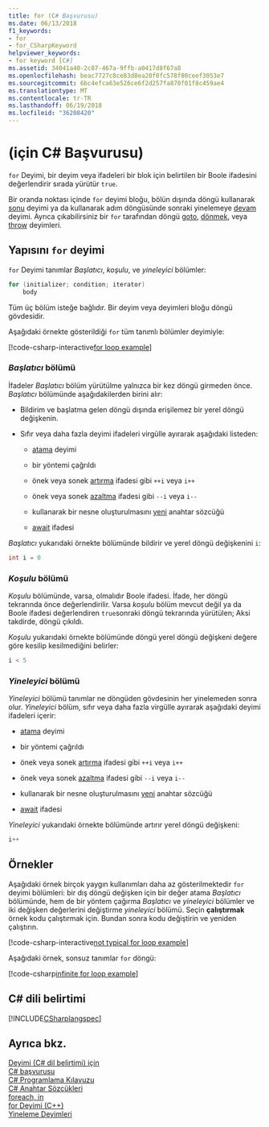 ```yaml
---
title: for (C# Başvurusu)
ms.date: 06/13/2018
f1_keywords:
- for
- for_CSharpKeyword
helpviewer_keywords:
- for keyword [C#]
ms.assetid: 34041a40-2c87-467a-9ffb-a0417d8f67a8
ms.openlocfilehash: beac7727c8ce83d8ea20f0fc578f80ceef3053e7
ms.sourcegitcommit: 6bc4efca63e526ce6f2d257fa870f01f8c459ae4
ms.translationtype: MT
ms.contentlocale: tr-TR
ms.lasthandoff: 06/19/2018
ms.locfileid: "36208420"
---
```

# <a name="for-c-reference"></a>(için C# Başvurusu)

`for` Deyimi, bir deyim veya ifadeleri bir blok için belirtilen bir Boole ifadesini değerlendirir sırada yürütür `true`.

Bir oranda noktası içinde `for` deyimi bloğu, bölün dışında döngü kullanarak [sonu](break.md) deyimi ya da kullanarak adım döngüsünde sonraki yinelemeye [devam](continue.md) deyimi. Ayrıca çıkabilirsiniz bir `for` tarafından döngü [goto](goto.md), [dönmek](return.md), veya [throw](throw.md) deyimleri.
  
## <a name="structure-of-the-for-statement"></a>Yapısını `for` deyimi

`for` Deyimi tanımlar *Başlatıcı*, *koşulu*, ve *yineleyici* bölümler:
  
```csharp
for (initializer; condition; iterator)  
    body  
```

Tüm üç bölüm isteğe bağlıdır. Bir deyim veya deyimleri bloğu döngü gövdesidir.

Aşağıdaki örnekte gösterildiği `for` tüm tanımlı bölümler deyimiyle:

[!code-csharp-interactive[for loop example](~/samples/snippets/csharp/keywords/IterationKeywordsExamples.cs#5)]

### <a name="the-initializer-section"></a>*Başlatıcı* bölümü

İfadeler *Başlatıcı* bölüm yürütülme yalnızca bir kez döngü girmeden önce. *Başlatıcı* bölümünde aşağıdakilerden birini alır:

- Bildirim ve başlatma gelen döngü dışında erişilemez bir yerel döngü değişkenin.

- Sıfır veya daha fazla deyimi ifadeleri virgülle ayırarak aşağıdaki listeden:

  - [atama](../operators/assignment-operator.md) deyimi

  - bir yöntemi çağrıldı  

  - önek veya sonek [artırma](../operators/increment-operator.md) ifadesi gibi `++i` veya `i++`  

  - önek veya sonek [azaltma](../operators/decrement-operator.md) ifadesi gibi `--i` veya `i--`  

  - kullanarak bir nesne oluşturulmasını [yeni](new-operator.md) anahtar sözcüğü

  - [await](await.md) ifadesi

*Başlatıcı* yukarıdaki örnekte bölümünde bildirir ve yerel döngü değişkenini `i`:

```csharp
int i = 0
```

### <a name="the-condition-section"></a>*Koşulu* bölümü

*Koşulu* bölümünde, varsa, olmalıdır Boole ifadesi. İfade, her döngü tekrarında önce değerlendirilir. Varsa *koşulu* bölüm mevcut değil ya da Boole ifadesi değerlendiren `true`sonraki döngü tekrarında yürütülen; Aksi takdirde, döngü çıkıldı.

*Koşulu* yukarıdaki örnekte bölümünde döngü yerel döngü değişkeni değere göre kesilip kesilmediğini belirler:

```csharp
i < 5
```

### <a name="the-iterator-section"></a>*Yineleyici* bölümü

*Yineleyici* bölümü tanımlar ne döngüden gövdesinin her yinelemeden sonra olur. *Yineleyici* bölüm, sıfır veya daha fazla virgülle ayırarak aşağıdaki deyimi ifadeleri içerir:  

- [atama](../operators/assignment-operator.md) deyimi

- bir yöntemi çağrıldı  

- önek veya sonek [artırma](../operators/increment-operator.md) ifadesi gibi `++i` veya `i++`  

- önek veya sonek [azaltma](../operators/decrement-operator.md) ifadesi gibi `--i` veya `i--`  

- kullanarak bir nesne oluşturulmasını [yeni](new-operator.md) anahtar sözcüğü

- [await](await.md) ifadesi

*Yineleyici* yukarıdaki örnekte bölümünde artırır yerel döngü değişkeni:

```csharp
i++
```

## <a name="examples"></a>Örnekler

Aşağıdaki örnek birçok yaygın kullanımları daha az gösterilmektedir `for` deyimi bölümleri: bir dış döngü değişken için bir değer atama *Başlatıcı* bölümünde, hem de bir yöntem çağırma  *Başlatıcı* ve *yineleyici* bölümler ve iki değişken değerlerini değiştirme *yineleyici* bölümü. Seçin **çalıştırmak** örnek kodu çalıştırmak için. Bundan sonra kodu değiştirin ve yeniden çalıştırın.
  
[!code-csharp-interactive[not typical for loop example](~/samples/snippets/csharp/keywords/IterationKeywordsExamples.cs#6)]
  
Aşağıdaki örnek, sonsuz tanımlar `for` döngü:
  
[!code-csharp[infinite for loop example](~/samples/snippets/csharp/keywords/IterationKeywordsExamples.cs#7)]
  
## <a name="c-language-specification"></a>C# dili belirtimi  

[!INCLUDE[CSharplangspec](~/includes/csharplangspec-md.md)]
  
## <a name="see-also"></a>Ayrıca bkz.

[Deyimi (C# dil belirtimi) için](/dotnet/csharp/language-reference/language-specification/statements#the-for-statement)  
[C# başvurusu](../index.md)  
[C# Programlama Kılavuzu](../../programming-guide/index.md)  
[C# Anahtar Sözcükleri](index.md)  
[foreach, in](foreach-in.md)  
[for Deyimi (C++)](/cpp/cpp/for-statement-cpp)  
[Yineleme Deyimleri](iteration-statements.md)
